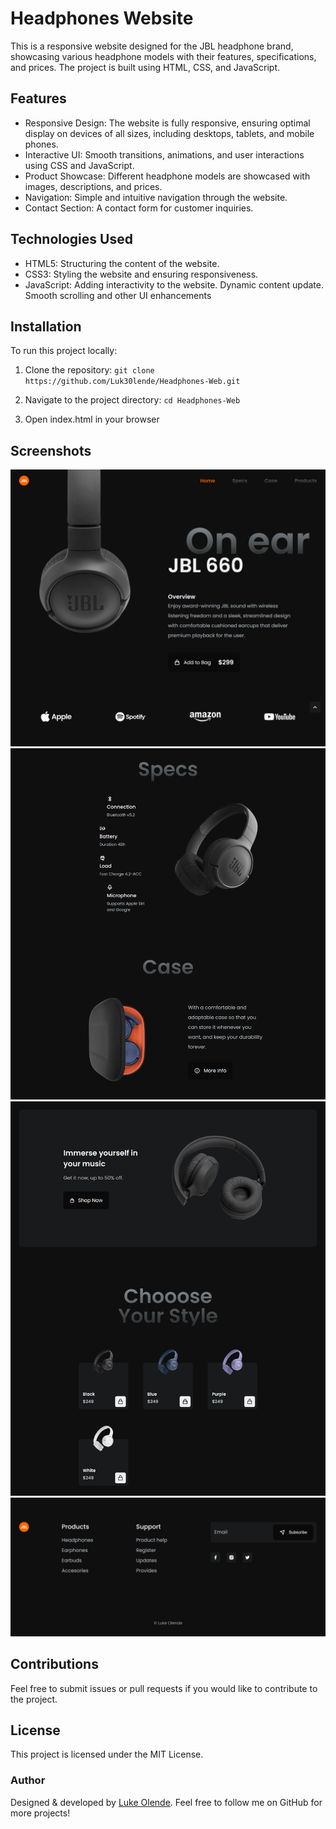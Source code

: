 # Headphones Website

This is a responsive website designed for the JBL headphone brand, showcasing various headphone models with their features, specifications, and prices.
The project is built using HTML, CSS, and JavaScript.

## Features

- Responsive Design: The website is fully responsive, ensuring optimal display on devices of all sizes, including desktops, tablets, and mobile phones.
- Interactive UI: Smooth transitions, animations, and user interactions using CSS and JavaScript.
- Product Showcase: Different headphone models are showcased with images, descriptions, and prices.
- Navigation: Simple and intuitive navigation through the website.
- Contact Section: A contact form for customer inquiries.

## Technologies Used

- HTML5: Structuring the content of the website.
- CSS3: Styling the website and ensuring responsiveness.
- JavaScript: Adding interactivity to the website. Dynamic content update. Smooth scrolling and other UI enhancements

## Installation

To run this project locally:

1. Clone the repository:
   `git clone https://github.com/Luk30lende/Headphones-Web.git`

2. Navigate to the project directory:
   `cd Headphones-Web`

3. Open index.html in your browser

## Screenshots

![Alt Text](img/homepage.png)
![Alt Text](img/specs%20&%20case.png)
![Alt Text](img/models.png)
![Alt Text](img/footer.png)

## Contributions

Feel free to submit issues or pull requests if you would like to contribute to the project.

## License

This project is licensed under the MIT License.

### Author

Designed & developed by [Luke Olende](https://github.com/Luk30lende). Feel free to follow me on GitHub for more projects!
